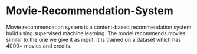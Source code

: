# Movie-Recommendation-System
Movie recommendation system is a content-based recommendation system build using supervised machine learning. The model recommends movies similar to the one we give it as input. It is trained on a dataset which has 4000+ movies and credits. 
